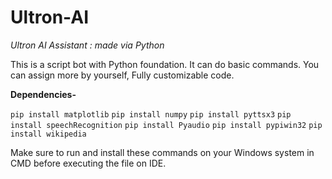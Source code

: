 # Ultron-AI
*Ultron AI Assistant : made via Python*

This is a script bot with Python foundation.
It can do basic commands. You can assign more by yourself, Fully customizable code.

**Dependencies-**

`pip install matplotlib`
`pip install numpy`
`pip install pyttsx3`
`pip install speechRecognition`
`pip install Pyaudio`
`pip install pypiwin32`
`pip install wikipedia`

Make sure to run and install these commands on your Windows system in CMD before executing the file on IDE.
